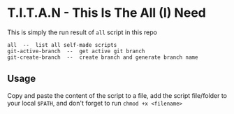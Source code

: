 # T.I.T.A.N - This Is The All (I) Need

This is simply the run result of `all` script in this repo

```
all  --  list all self-made scripts
git-active-branch  --  get active git branch
git-create-branch  --  create branch and generate branch name
```

## Usage

Copy and paste the content of the script to a file, add the script file/folder to your local `$PATH`, and don't forget to run `chmod +x <filename>`
